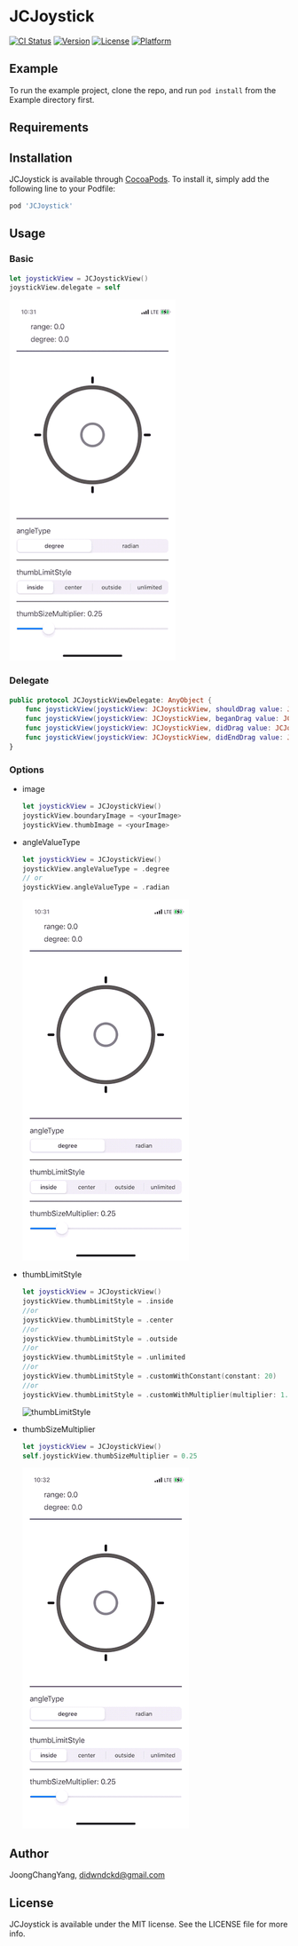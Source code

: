 # JCJoystick

[![CI Status](https://img.shields.io/travis/JoongChangYang/JCJoystick.svg?style=flat)](https://travis-ci.org/JoongChangYang/JCJoystick)
[![Version](https://img.shields.io/cocoapods/v/JCJoystick.svg?style=flat)](https://cocoapods.org/pods/JCJoystick)
[![License](https://img.shields.io/cocoapods/l/JCJoystick.svg?style=flat)](https://cocoapods.org/pods/JCJoystick)
[![Platform](https://img.shields.io/cocoapods/p/JCJoystick.svg?style=flat)](https://cocoapods.org/pods/JCJoystick)

## Example

To run the example project, clone the repo, and run `pod install` from the Example directory first.

## Requirements

## Installation

JCJoystick is available through [CocoaPods](https://cocoapods.org). To install
it, simply add the following line to your Podfile:

```ruby
pod 'JCJoystick'
```

## Usage

### Basic

``` swift
let joystickView = JCJoystickView()
joystickView.delegate = self
```

![basic](./assets/JCJoystick_basic.gif)

### Delegate

``` swift
public protocol JCJoystickViewDelegate: AnyObject {
    func joystickView(joystickView: JCJoystickView, shouldDrag value: JCJoystickValue) -> Bool
    func joystickView(joystickView: JCJoystickView, beganDrag value: JCJoystickValue)
    func joystickView(joystickView: JCJoystickView, didDrag value: JCJoystickValue)
    func joystickView(joystickView: JCJoystickView, didEndDrag value: JCJoystickValue)
}
```

### Options

- image

  ``` swift
  let joystickView = JCJoystickView()
  joystickView.boundaryImage = <yourImage>
  joystickView.thumbImage = <yourImage>
  ```

- angleValueType

  ``` swift
  let joystickView = JCJoystickView()
  joystickView.angleValueType = .degree
  // or
  joystickView.angleValueType = .radian
  ```

  ![angleType](./assets/JCJoystick_angleType.gif)

- thumbLimitStyle

  ``` swift
  let joystickView = JCJoystickView()
  joystickView.thumbLimitStyle = .inside
  //or
  joystickView.thumbLimitStyle = .center
  //or
  joystickView.thumbLimitStyle = .outside
  //or
  joystickView.thumbLimitStyle = .unlimited
  //or
  joystickView.thumbLimitStyle = .customWithConstant(constant: 20)
  //or
  joystickView.thumbLimitStyle = .customWithMultiplier(multiplier: 1.5)
  ```

  ![thumbLimitStyle](./assets/JCJoystick_thumbLimitStyle.gif)

- thumbSizeMultiplier

  ``` swift
  let joystickView = JCJoystickView()
  self.joystickView.thumbSizeMultiplier = 0.25
  ```
  
  ![thumbSizeMultiplier](./assets/JCJoystick_thumbSizeMultiplier.gif)

## Author

JoongChangYang, didwndckd@gmail.com

## License

JCJoystick is available under the MIT license. See the LICENSE file for more info.
